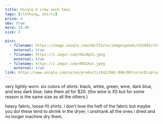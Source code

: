 ```yaml
---
title: Uniqlo U crew neck tees
tags: [clothing, shirts]
price: 4
obo: true
msrp: 19.90
size: S

pics:
  - filename: https://image.uniqlo.com/UQ/ST3/us/imagesgoods/422992/item/usgoods_68_422992.jpg?width=700
    external: true
  - filename: https://i.imgur.com/mGLHqCX.jpeg
    external: true
  - filename: https://i.imgur.com/dK81Kor.jpeg
    external: true
link: https://www.uniqlo.com/us/en/products/E422992-000/00?colorDisplayCode=68&sizeDisplayCode=003
---
```


very lightly worn.  six colors of shirts: black, white, green, wine, dark blue,
and less dark blue.  take them all for $20.  (the wine is XS but for some
reason is the same size as all the others.)

heavy fabric, loose-fit shirts.  i don't love the heft of the fabric but maybe
you do!  these tend to shrink in the dryer; i unshrank all the ones i dried and
no longer machine dry them.
